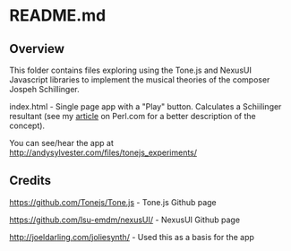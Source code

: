 README.md
=========

Overview
--------

This folder contains files exploring using the Tone.js and NexusUI Javascript libraries to implement the musical theories of the composer Jospeh Schillinger.

index.html - Single page app with a "Play" button. Calculates a Schiilinger resultant (see my <a href="https://www.perl.com/pub/2007/08/09/making-perl-modules.html">article</a> on Perl.com for a better description of the concept).

You can see/hear the app at http://andysylvester.com/files/tonejs_experiments/

Credits
-------

https://github.com/Tonejs/Tone.js - Tone.js Github page

https://github.com/lsu-emdm/nexusUI/ - NexusUI Github page

http://joeldarling.com/joliesynth/ - Used this as a basis for the app



